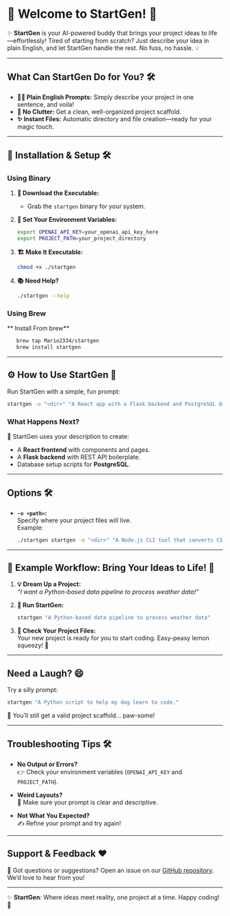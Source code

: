 
# 🚀 Welcome to StartGen! 🌟

✨ **StartGen** is your AI-powered buddy that brings your project ideas to life—effortlessly! Tired of starting from scratch? Just describe your idea in plain English, and let StartGen handle the rest. No fuss, no hassle. 💡

---

## What Can StartGen Do for You? 🛠️

- **👨‍💻 Plain English Prompts:** Simply describe your project in one sentence, and voila!
- **🎯 No Clutter:** Get a clean, well-organized project scaffold.
- **✨ Instant Files:** Automatic directory and file creation—ready for your magic touch.

---

## 🚧 Installation & Setup 🛠️

### Using Binary
1. **🔽 Download the Executable:**  
   - Grab the `startgen` binary for your system.

2. **🔑 Set Your Environment Variables:**  
   ```bash
   export OPENAI_API_KEY=your_openai_api_key_here
   export PROJECT_PATH=your_project_directory
   ```

3. **🏗️ Make It Executable:**  
   ```bash
   chmod +x ./startgen
   ```

4. **📚 Need Help?**  
   ```bash
   ./startgen --help
   ```

### Using Brew
** Install From brew**
```bash
   brew tap Mario2334/startgen
   brew install startgen
```

---

## ⚙️ How to Use StartGen 🎉

Run StartGen with a simple, fun prompt:

```bash
startgen -o "<dir>" "A React app with a Flask backend and PostgreSQL database."
```

### **What Happens Next?**  
🧠 StartGen uses your description to create:
- A **React frontend** with components and pages.
- A **Flask backend** with REST API boilerplate.
- Database setup scripts for **PostgreSQL**.

---

## Options 🛠️

- **`-o <path>`:**  
  Specify where your project files will live.  
  Example:
  ```bash
  ./startgen startgen -o "<dir>" "A Node.js CLI tool that converts CSV to JSON"
  ```

---

## 🚀 Example Workflow: Bring Your Ideas to Life! 🌈

1. **💡 Dream Up a Project:**  
   *“I want a Python-based data pipeline to process weather data!”*

2. **🤖 Run StartGen:**  
   ```bash
   startgen "A Python-based data pipeline to process weather data"
   ```

3. **📂 Check Your Project Files:**  
   Your new project is ready for you to start coding. Easy-peasy lemon squeezy! 🍋

---

## Need a Laugh? 😄

Try a silly prompt:
```bash
startgen "A Python script to help my dog learn to code."
```
🐶 You’ll still get a valid project scaffold… paw-some!

---

## Troubleshooting Tips 🛠️

- **No Output or Errors?**  
  👉 Check your environment variables (`OPENAI_API_KEY` and `PROJECT_PATH`).

- **Weird Layouts?**  
  📝 Make sure your prompt is clear and descriptive.

- **Not What You Expected?**  
  ✍️ Refine your prompt and try again!

---

## Support & Feedback ❤️

💌 Got questions or suggestions? Open an issue on our [GitHub repository](https://github.com/your-repo). We’d love to hear from you!

---

✨ **StartGen**: Where ideas meet reality, one project at a time. Happy coding! 🎉
